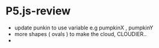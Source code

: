 # P5.js-review
- update punkin to use variable 
    e.g
    pumpkinX , pumpkinY
- more shapes ( ovals ) to make the cloud, CLOUDIER..
- 